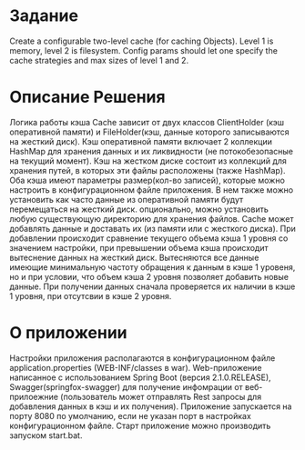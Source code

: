 # Задание
Create a configurable two-level cache (for caching Objects).
Level 1 is memory, level 2 is filesystem. 
Config params should let one specify the cache strategies and max sizes of level 1 and 2.
 
# Описание Решения
Логика работы кэша Cache зависит от двух классов ClientHolder (кэш оперативной памяти) и FileHolder(кэш, данные которого записываются на жесткий диск).
Кэш оперативной памяти включает 2 коллекции HashMap для хранения данных и их ликвидности (не потокобезопасные на текущий момент).
Кэш на жестком диске состоит из коллекций для хранения путей, в которых эти файлы расположены (также HashMap).
Оба кэша имеют параметры размер(кол-во записей), которые можно настроить в конфигурационном файле приложения.
В нем также можно установить как часто данные из оперативной памяти будут перемещаться на жесткий диск. опционально, можно установить любую существующую директорию для хранения файлов. 
Cache может добавлять данные и доставать их (из памяти или с жесткого диска). При добавлении происходит сравнение текущего объема кэша 1 уровня со значением настройки, при превышении объема кэша происходит вытеснение данных на жесткий диск.
Вытесняются все данные имеющие минимальную частоту обращения к данным в кэше 1 уровеня, но и при условии, что объем кэша 2 уровня позволяет добавить новые данные.
При получении данных сначала проверяется их наличии в кэше 1 уровня, при отсутсвии в кэше 2 уровня.

# О приложении
Настройки приложения располагаются в конфигурационном файле application.properties (WEB-INF/classes в war).
Web-приложение написанное с использованием Spring Boot (версия 2.1.0.RELEASE), Swagger(springfox-swagger) для получение инфомрации от веб-прилоежние (пользователь может отправлять Rest запросы для добавления данных в кэш и их получения).
Приложение запускается на порту 8080 по умолчанию, если не указан порт в настройках конфигурационном файле. 
Старт приложение можно производить запуском start.bat. 